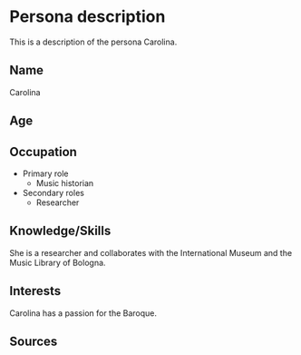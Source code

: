 # Persona description

This is a description of the persona Carolina.

## Name
Carolina 

## Age


## Occupation
- Primary role
  - Music historian
- Secondary roles
  - Researcher

## Knowledge/Skills
She is a researcher and collaborates with the International Museum and the Music Library of Bologna.

## Interests
Carolina has a passion for the Baroque.

## Sources
